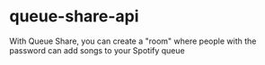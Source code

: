 # queue-share-api

With Queue Share, you can create a "room" where people with the password can add
songs to your Spotify queue
